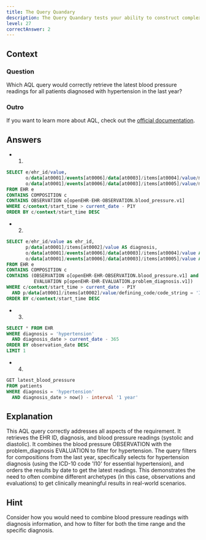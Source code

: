 ```yaml
---
title: The Query Quandary
description: The Query Quandary tests your ability to construct complex AQL queries for real-world scenarios!
level: 27
correctAnswer: 2
---
```


## Context

### Question

Which AQL query would correctly retrieve the latest blood pressure readings for all patients diagnosed with hypertension in the last year?

### Outro

If you want to learn more about AQL, check out the <a href="https://specifications.openehr.org/releases/QUERY/latest/AQL.html" target="_blank">official documentation</a>.

## Answers

- 1.
```sql
SELECT e/ehr_id/value,
       o/data[at0001]/events[at0006]/data[at0003]/items[at0004]/value/magnitude AS systolic,
       o/data[at0001]/events[at0006]/data[at0003]/items[at0005]/value/magnitude AS diastolic
FROM EHR e
CONTAINS COMPOSITION c
CONTAINS OBSERVATION o[openEHR-EHR-OBSERVATION.blood_pressure.v1]
WHERE c/context/start_time > current_date - P1Y
ORDER BY c/context/start_time DESC
```
- 2.
```sql
SELECT e/ehr_id/value as ehr_id,
       p/data[at0001]/items[at0002]/value AS diagnosis,
       o/data[at0001]/events[at0006]/data[at0003]/items[at0004]/value AS systolic,
       o/data[at0001]/events[at0006]/data[at0003]/items[at0005]/value AS diastolic
FROM EHR e
CONTAINS COMPOSITION c
CONTAINS (OBSERVATION o[openEHR-EHR-OBSERVATION.blood_pressure.v1] and
          EVALUATION p[openEHR-EHR-EVALUATION.problem_diagnosis.v1])
WHERE c/context/start_time > current_date - P1Y
  AND p/data[at0001]/items[at0002]/value/defining_code/code_string = 'I10'
ORDER BY c/context/start_time DESC
```
- 3.
```sql
SELECT * FROM EHR
WHERE diagnosis = 'hypertension'
  AND diagnosis_date > current_date - 365
ORDER BY observation_date DESC
LIMIT 1
```
- 4.
```sql
GET latest_blood_pressure
FROM patients
WHERE diagnosis = 'hypertension'
  AND diagnosis_date > now() - interval '1 year'
```

## Explanation

This AQL query correctly addresses all aspects of the requirement. It retrieves the EHR ID, diagnosis, and blood pressure readings (systolic and diastolic). It combines the blood pressure OBSERVATION with the problem_diagnosis EVALUATION to filter for hypertension. The query filters for compositions from the last year, specifically selects for hypertension diagnosis (using the ICD-10 code 'I10' for essential hypertension), and orders the results by date to get the latest readings. This demonstrates the need to often combine different archetypes (in this case, observations and evaluations) to get clinically meaningful results in real-world scenarios.

## Hint

Consider how you would need to combine blood pressure readings with diagnosis information, and how to filter for both the time range and the specific diagnosis.
